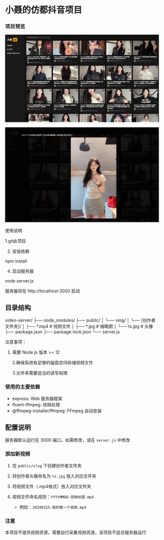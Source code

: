 # 小聂的仿都抖音项目

### 项目预览



![](https://raw.githubusercontent.com/nieshilin/xiaoniedy/refs/heads/master/1.png)

![](https://raw.githubusercontent.com/nieshilin/xiaoniedy/refs/heads/master/2.png)

使用说明

  1.git此项目

2. 安装依赖

npm install

4. 启动服务器

node server.js

服务器将在 http://localhost:3000 启动

## 目录结构

video-server/
├── node_modules/
├── public/
│   └── vlog/
│       └── [创作者文件夹]/
│           ├── *.mp4    # 视频文件
│           ├── *.jpg    # 缩略图
│           └── tx.jpg   # 头像
├── package.json
├── package-lock.json
└── server.js

注意事项：

1. 需要 Node.js 版本 >= 12

   2.确保系统有足够的磁盘空间存储视频文件

   3.文件夹需要适当的读写权限

### 使用的主要依赖

- express: Web 服务器框架
- fluent-ffmpeg: 视频处理
- @ffmpeg-installer/ffmpeg: FFmpeg 自动安装

## 配置说明

服务器默认运行在 3000 端口，如需修改，请在 `server.js` 中修改

### 添加新视频

1. 在 `public/vlog` 下创建创作者文件夹

2. 将创作者头像命名为 `tx.jpg` 放入对应文件夹

3. 将视频文件（.mp4格式）放入对应文件夹

4. 视频文件命名规则：`YYYYMMDD-视频标题.mp4`
   - 例如：`20240315-我的第一个视频.mp4`
### 注意

本项目不提供视频资源，需要自行采集视频资源，该项目不适合服务器运行